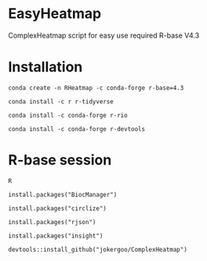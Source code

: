 # EasyHeatmap
ComplexHeatmap script for easy use
required R-base V4.3

# Installation
```
conda create -n RHeatmap -c conda-forge r-base=4.3
```
```
conda install -c r r-tidyverse
```
```
conda install -c conda-forge r-rio
```
```
conda install -c conda-forge r-devtools
```
# R-base session
```
R
```
```
install.packages("BiocManager")
```
```
install.packages("circlize")
```
```
install.packages("rjson")
```
```
install.packages("insight")
```
```
devtools::install_github("jokergoo/ComplexHeatmap")
```
